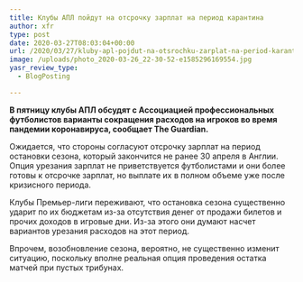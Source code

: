 ```yaml
---
title: Клубы АПЛ пойдут на отсрочку зарплат на период карантина
author: xfr
type: post
date: 2020-03-27T08:03:04+00:00
url: /2020/03/27/kluby-apl-pojdut-na-otsrochku-zarplat-na-period-karantina/
image: /uploads/photo_2020-03-26_22-30-52-e1585296169554.jpg
yasr_review_type:
  - BlogPosting

---
```

**В пятницу клубы АПЛ обсудят с Ассоциацией профессиональных футболистов варианты сокращения расходов на игроков во время пандемии коронавируса, сообщает The Guardian.**

Ожидается, что стороны согласуют отсрочку зарплат на период остановки сезона, который закончится не ранее 30 апреля в Англии. Опция урезания зарплат не приветствуется футболистами и они более готовы к отсрочке зарплат, но выплате их в полном объеме уже после кризисного периода.

Клубы Премьер-лиги переживают, что остановка сезона существенно ударит по их бюджетам из-за отсутствия денег от продажи билетов и прочих доходов в игровые дни. Из-за этого они думают насчет вариантов урезания расходов на этот период.

Впрочем, возобновление сезона, вероятно, не существенно изменит ситуацию, поскольку вполне реальная опция проведения остатка матчей при пустых трибунах.